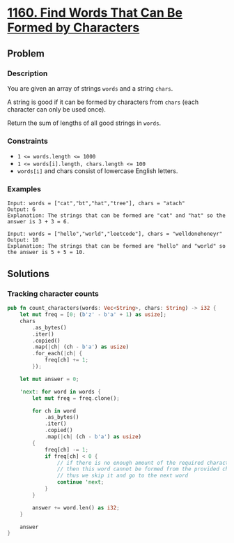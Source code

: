 # [1160. Find Words That Can Be Formed by Characters](https://leetcode.com/problems/find-words-that-can-be-formed-by-characters/)

## Problem

### Description

You are given an array of strings `words` and a string `chars`.

A string is good if it can be formed by characters from `chars` (each character
can only be used once).

Return the sum of lengths of all good strings in `words`.

### Constraints

* `1 <= words.length <= 1000`
* `1 <= words[i].length, chars.length <= 100`
* `words[i]` and chars consist of lowercase English letters.

### Examples

```text
Input: words = ["cat","bt","hat","tree"], chars = "atach"
Output: 6
Explanation: The strings that can be formed are "cat" and "hat" so the answer is 3 + 3 = 6.
```

```text
Input: words = ["hello","world","leetcode"], chars = "welldonehoneyr"
Output: 10
Explanation: The strings that can be formed are "hello" and "world" so the answer is 5 + 5 = 10.
```

## Solutions

### Tracking character counts

```rust
pub fn count_characters(words: Vec<String>, chars: String) -> i32 {
    let mut freq = [0; (b'z' - b'a' + 1) as usize];
    chars
        .as_bytes()
        .iter()
        .copied()
        .map(|ch| (ch - b'a') as usize)
        .for_each(|ch| {
            freq[ch] += 1;
        });

    let mut answer = 0;

    'next: for word in words {
        let mut freq = freq.clone();

        for ch in word
            .as_bytes()
            .iter()
            .copied()
            .map(|ch| (ch - b'a') as usize)
        {
            freq[ch] -= 1;
            if freq[ch] < 0 {
                // if there is no enough amount of the required character,
                // then this word cannot be formed from the provided characters,
                // thus we skip it and go to the next word
                continue 'next;
            }
        }

        answer += word.len() as i32;
    }

    answer
}
```
